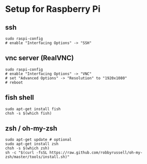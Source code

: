 # Setup for Raspberry Pi

## ssh
```shell
sudo raspi-config
# enable "Interfacing Options" -> "SSH" 
```

## vnc server (RealVNC)
```shell
sudo raspi-config
# enable "Interfacing Options" -> "VNC" 
# set "Advanced Options" -> "Resolution" to "1920x1080"
# reboot
```

## fish shell
```shell
sudo apt-get install fish
chsh -s $(which fish)

```

## zsh / oh-my-zsh
```shell
sudo apt-get update # optional
sudo apt-get install zsh
chsh -s $(which zsh)
sh -c "$(curl -fsSL https://raw.github.com/robbyrussell/oh-my-zsh/master/tools/install.sh)"
```
